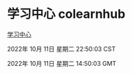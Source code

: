 # 学习中心 colearnhub
[学习中心](http://27.19.33.125:56308/colearnhub/)

2022年 10月 11日 星期二 22:50:03 CST

2022年 10月 11日 星期二 14:50:03 GMT
